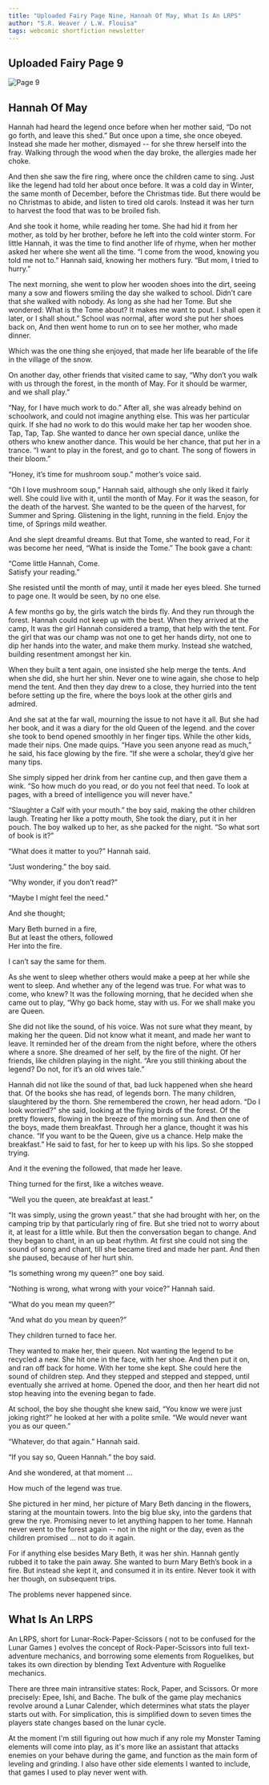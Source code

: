 ```yaml
---
title: "Uploaded Fairy Page Nine, Hannah Of May, What Is An LRPS"
author: "S.R. Weaver / L.W. Flouisa"
tags: webcomic shortfiction newsletter
---
```

## Uploaded Fairy Page 9
![Page 9](https://raw.githubusercontent.com/BequestDeCendresStudios/BequestDeCendresBlog/refs/heads/main/images/Pages/page9.jpg?raw=true)

## Hannah Of May
Hannah had heard the legend once before when her mother said, “Do not go forth, and leave this shed.” But once upon a time, she once obeyed. Instead she made her mother, dismayed -- for she threw herself into the fray. Walking through the wood when the day broke, the allergies made her choke.

And then she saw the fire ring, where once the children came to sing. Just like the legend had told her about once before. It was a cold day in Winter, the same month of December, before the Christmas tide. But there would be no Christmas to abide, and listen to tired old carols. Instead it was her turn to harvest the food that was to be broiled fish.

And she took it home, while reading her tome. She had hid it from her mother, as told by her brother, before he left into the cold winter storm. For little Hannah, it was the time to find another life of rhyme, when her mother asked her where she went all the time. “I come from the wood, knowing you told me not to.” Hannah said, knowing her mothers fury. “But mom, I tried to hurry.”

The next morning, she went to plow her wooden shoes into the dirt, seeing many a sow and flowers smiling the day she walked to school. Didn’t care that she walked with nobody. As long as she had her Tome. But she wondered: What is the Tome about? It makes me want to pout. I shall open it later, or I shall shout.” School was normal, after word she put her shoes back on,
And then went home to run on to see her mother, who made dinner.

Which was the one thing she enjoyed, that made her life bearable of the life in the village of the snow.

On another day, other friends that visited came to say, “Why don’t you walk with us through the forest, in the month of May. For it should be warmer, and we shall play.”

“Nay, for I have much work to do.” After all, she was already behind on schoolwork, and could not imagine anything else. This was her particular quirk. If she had no work to do this would make her tap her wooden shoe. Tap, Tap, Tap. She wanted to dance her own special dance, unlike the others who knew another dance. This would be her chance, that put her in a trance. “I want to play in the forest, and go to chant. The song of flowers in their bloom.”

“Honey, it’s time for mushroom soup.” mother’s voice said.

“Oh I love mushroom soup,” Hannah said, although she only liked it fairly well. She could live with it, until the month of May. For it was the season, for the death of the harvest. She wanted to be the queen of the harvest, for Summer and Spring. Glistening in the light, running in the field. Enjoy the time, of Springs mild weather.

And she slept dreamful dreams. But that Tome, she wanted to read, For it was become her need, “What is inside the Tome.” The book gave a chant:

“Come little Hannah, Come.<br />
Satisfy your reading.”


She resisted until the month of may, until it made her eyes bleed. She turned to page one. It would be seen, by no one else.

A few months go by, the girls watch the birds fly. And they run through the forest. Hannah could not keep up with the best. When they arrived at the camp, It was the girl Hannah considered a tramp, that help with the tent. For the girl that was our champ was not one to get her hands dirty, not one to dip her hands into the water, and make them murky. Instead she watched, building resentment amongst her kin.

When they built a tent again, one insisted she help merge the tents. And when she did, she hurt her shin. Never one to wine again, she chose to help mend the tent. And then they day drew to a close, they hurried into the tent before setting up the fire, where the boys look at the other girls and admired.

And she sat at the far wall, mourning the issue to not have it all. But she had her book, and it was a diary for the old Queen of the legend. and the cover she took to bend opened smoothly in her finger tips. While the other kids, made their nips. One made quips. “Have you seen anyone read as much,” he said, his face glowing by the fire. “If she were a scholar, they’d give her many tips.

She simply sipped her drink from her cantine cup, and then gave them a wink. “So how much do you read, or do you not feel that need. To look at pages, with a breed of intelligence you will never have.”

“Slaughter a Calf with your mouth.” the boy said, making the other children laugh. Treating her like a potty mouth, She took the diary, put it in her pouch. The boy walked up to her, as she packed for the night. “So what sort of book is it?”

“What does it matter to you?” Hannah said.

“Just wondering.” the boy said.

“Why wonder, if you don’t read?”

“Maybe I might feel the need.”

And she thought;

Mary Beth burned in a fire,<br />
But at least the others, followed<br />
Her into the fire.

I can’t say the same for them.


As she went to sleep whether others would make a peep at her while she went to sleep. And whether any of the legend was true. For what was to come, who knew? It was the following morning, that he decided when she came out to play, “Why go back home, stay with us. For we shall make you are Queen.

She did not like the sound, of his voice. Was not sure what they meant, by making her the queen. Did not know what it meant, and made her want to leave. It reminded her of the dream from the night before, where the others where a snore. She dreamed of her self, by the fire of the night. Of her friends, like children playing in the night. “Are you still thinking about the legend? Do not, for it’s an old wives tale.”

Hannah did not like the sound of that, bad luck happened when she heard that. Of the books she has read, of legends born. The many children, slaughtered by the thorn. She remembered the crown, her head adorn. “Do I look worried?” she said, looking at the flying birds of the forest. Of the pretty flowers, flowing in the breeze of the morning sun. And then one of the boys, made them breakfast. Through her a glance, thought it was his chance. “If you want to be the Queen, give us a chance. Help make the breakfast.” He said to fast, for her to keep up with his lips. So she stopped trying.

And it the evening the followed, that made her leave.

Thing turned for the first, like a witches weave.

“Well you the queen, ate breakfast at least.”

“It was simply, using the grown yeast.” that she had brought with her, on the camping trip by that particularly ring of fire. But she tried not to worry about it, at least for a little while. But then the conversation began to change. And they began to chant, in an up beat rhythm. At first she could not sing the sound of song and chant, till she became tired and made her pant. And then she paused, because of her hurt shin.

“Is something wrong my queen?” one boy said.

“Nothing is wrong, what wrong with your voice?” Hannah said.

“What do you mean my queen?”

“And what do you mean by queen?”

They children turned to face her.

They wanted to make her, their queen. Not wanting the legend to be recycled a new. She hit one in the face, with her shoe. And then put it on, and ran off back for home. With her tome she kept. She could here the sound of children step. And they stepped and stepped and stepped, until eventually she arrived at home. Opened the door, and then her heart did not stop heaving into the evening began to fade.

At school, the boy she thought she knew said, “You know we were just joking right?” he looked at her with a polite smile. “We would never want you as our queen.”

“Whatever, do that again.” Hannah said.

“If you say so, Queen Hannah.” the boy said.

And she wondered, at that moment ...

How much of the legend was true.

She pictured in her mind, her picture of Mary Beth dancing in the flowers, staring at the mountain towers. Into the big blue sky, into the gardens that grew the rye. Promising never to let anything happen to her tome. Hannah never went to the forest again -- not in the night or the day, even as the children promised ... not to do it again.

For if anything else besides Mary Beth, it was her shin. Hannah gently rubbed it to take the pain away.  She wanted to burn Mary Beth’s book in a fire. But instead she kept it, and consumed it in its entire. Never took it with her though, on subsequent trips.
 
The problems never happened since.

## What Is An LRPS
An LRPS, short for Lunar-Rock-Paper-Scissors ( not to be confused for the Lunar Games ) evolves the concept of Rock-Paper-Scissors into full text-adventure mechanics, and borrowing some elements from Roguelikes, but takes its own direction by blending Text Adventure with Roguelike mechanics.

There are three main intransitive states: Rock, Paper, and Scissors. Or more precisely: Epee, Ishi, and Bache. The bulk of the game play mechanics revolve around a Lunar Calender, which determines what stats the player starts out with. For simplication, this is simplified down to seven times the players state changes based on the lunar cycle.

At the moment I'm still figuring out how much if any role my Monster Taming elements will come into play, as it's more like an assistant that attacks enemies on your behave during the game, and function as the main form of leveling and grinding. I also have other side elements I wanted to include, that games I used to play never went with.
